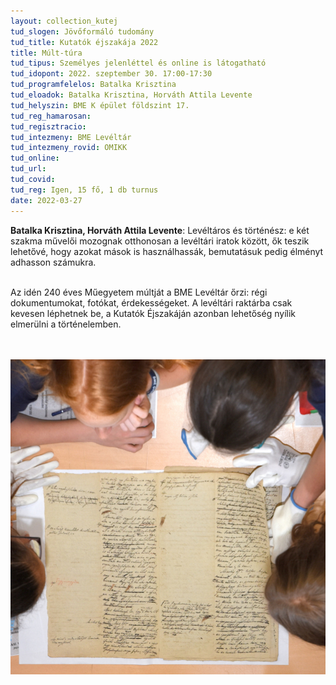 ```yaml
---
layout: collection_kutej
tud_slogen: Jövőformáló tudomány
tud_title: Kutatók éjszakája 2022
title: Múlt-túra
tud_tipus: Személyes jelenléttel és online is látogatható
tud_idopont: 2022. szeptember 30. 17:00-17:30
tud_programfelelos: Batalka Krisztina
tud_eloadok: Batalka Krisztina, Horváth Attila Levente
tud_helyszin: BME K épület földszint 17. 
tud_reg_hamarosan:
tud_regisztracio:
tud_intezmeny: BME Levéltár
tud_intezmeny_rovid: OMIKK
tud_online:
tud_url:
tud_covid:
tud_reg: Igen, 15 fő, 1 db turnus
date: 2022-03-27
---
```


<b>Batalka Krisztina, Horváth Attila Levente</b>: Levéltáros és történész: e két szakma művelői mozognak otthonosan a levéltári iratok között, ők teszik lehetővé, hogy azokat mások is használhassák, bemutatásuk pedig élményt adhasson számukra. 


<br>
Az idén 240 éves Műegyetem múltját a BME Levéltár őrzi: régi dokumentumokat, fotókat, érdekességeket. A levéltári raktárba csak kevesen léphetnek be, a Kutatók Éjszakáján azonban lehetőség nyílik elmerülni a történelemben.

<br><br>
<img src="images/KE_2022_Levtar.JPG" max-width="500" class="center">